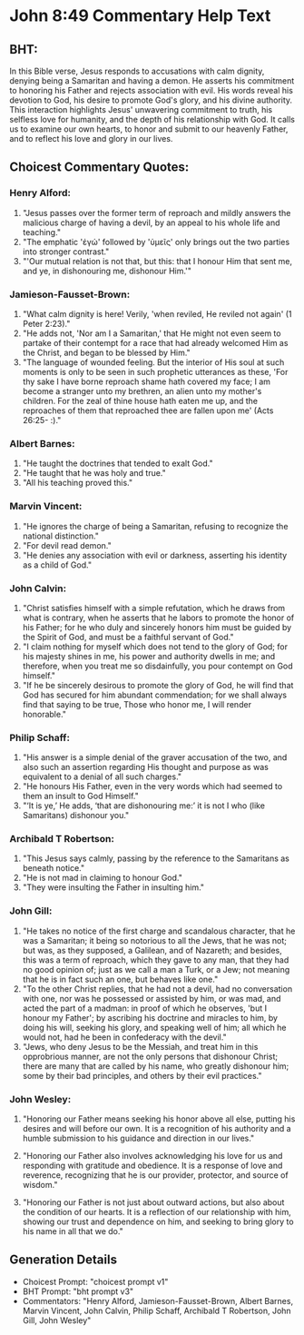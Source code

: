 # John 8:49 Commentary Help Text

## BHT:
In this Bible verse, Jesus responds to accusations with calm dignity, denying being a Samaritan and having a demon. He asserts his commitment to honoring his Father and rejects association with evil. His words reveal his devotion to God, his desire to promote God's glory, and his divine authority. This interaction highlights Jesus' unwavering commitment to truth, his selfless love for humanity, and the depth of his relationship with God. It calls us to examine our own hearts, to honor and submit to our heavenly Father, and to reflect his love and glory in our lives.

## Choicest Commentary Quotes:
### Henry Alford:
1. "Jesus passes over the former term of reproach and mildly answers the malicious charge of having a devil, by an appeal to his whole life and teaching."
2. "The emphatic 'ἐγώ' followed by 'ὑμεῖς' only brings out the two parties into stronger contrast."
3. "'Our mutual relation is not that, but this: that I honour Him that sent me, and ye, in dishonouring me, dishonour Him.'"

### Jamieson-Fausset-Brown:
1. "What calm dignity is here! Verily, 'when reviled, He reviled not again' (1 Peter 2:23)."
2. "He adds not, 'Nor am I a Samaritan,' that He might not even seem to partake of their contempt for a race that had already welcomed Him as the Christ, and began to be blessed by Him."
3. "The language of wounded feeling. But the interior of His soul at such moments is only to be seen in such prophetic utterances as these, 'For thy sake I have borne reproach shame hath covered my face; I am become a stranger unto my brethren, an alien unto my mother's children. For the zeal of thine house hath eaten me up, and the reproaches of them that reproached thee are fallen upon me' (Acts 26:25- :)."

### Albert Barnes:
1. "He taught the doctrines that tended to exalt God."
2. "He taught that he was holy and true."
3. "All his teaching proved this."

### Marvin Vincent:
1. "He ignores the charge of being a Samaritan, refusing to recognize the national distinction."
2. "For devil read demon."
3. "He denies any association with evil or darkness, asserting his identity as a child of God."

### John Calvin:
1. "Christ satisfies himself with a simple refutation, which he draws from what is contrary, when he asserts that he labors to promote the honor of his Father; for he who duly and sincerely honors him must be guided by the Spirit of God, and must be a faithful servant of God."
2. "I claim nothing for myself which does not tend to the glory of God; for his majesty shines in me, his power and authority dwells in me; and therefore, when you treat me so disdainfully, you pour contempt on God himself."
3. "If he be sincerely desirous to promote the glory of God, he will find that God has secured for him abundant commendation; for we shall always find that saying to be true, Those who honor me, I will render honorable."

### Philip Schaff:
1. "His answer is a simple denial of the graver accusation of the two, and also such an assertion regarding His thought and purpose as was equivalent to a denial of all such charges."
2. "He honours His Father, even in the very words which had seemed to them an insult to God Himself."
3. "‘It is ye,’ He adds, ‘that are dishonouring me:’ it is not I who (like Samaritans) dishonour you."

### Archibald T Robertson:
1. "This Jesus says calmly, passing by the reference to the Samaritans as beneath notice."
2. "He is not mad in claiming to honour God."
3. "They were insulting the Father in insulting him."

### John Gill:
1. "He takes no notice of the first charge and scandalous character, that he was a Samaritan; it being so notorious to all the Jews, that he was not; but was, as they supposed, a Galilean, and of Nazareth; and besides, this was a term of reproach, which they gave to any man, that they had no good opinion of; just as we call a man a Turk, or a Jew; not meaning that he is in fact such an one, but behaves like one."
2. "To the other Christ replies, that he had not a devil, had no conversation with one, nor was he possessed or assisted by him, or was mad, and acted the part of a madman: in proof of which he observes, 'but I honour my Father'; by ascribing his doctrine and miracles to him, by doing his will, seeking his glory, and speaking well of him; all which he would not, had he been in confederacy with the devil."
3. "Jews, who deny Jesus to be the Messiah, and treat him in this opprobrious manner, are not the only persons that dishonour Christ; there are many that are called by his name, who greatly dishonour him; some by their bad principles, and others by their evil practices."

### John Wesley:
1. "Honoring our Father means seeking his honor above all else, putting his desires and will before our own. It is a recognition of his authority and a humble submission to his guidance and direction in our lives."

2. "Honoring our Father also involves acknowledging his love for us and responding with gratitude and obedience. It is a response of love and reverence, recognizing that he is our provider, protector, and source of wisdom."

3. "Honoring our Father is not just about outward actions, but also about the condition of our hearts. It is a reflection of our relationship with him, showing our trust and dependence on him, and seeking to bring glory to his name in all that we do."


## Generation Details
- Choicest Prompt: "choicest prompt v1"
- BHT Prompt: "bht prompt v3"
- Commentators: "Henry Alford, Jamieson-Fausset-Brown, Albert Barnes, Marvin Vincent, John Calvin, Philip Schaff, Archibald T Robertson, John Gill, John Wesley"
